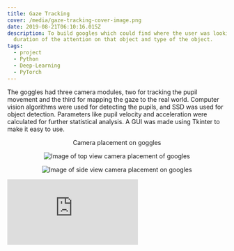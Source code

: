```yaml
---
title: Gaze Tracking
cover: /media/gaze-tracking-cover-image.png
date: 2019-08-21T06:10:16.015Z
description: To build googles which could find where the user was looking,
  duration of the attention on that object and type of the object.
tags:
  - project
  - Python
  - Deep-Learning
  - PyTorch
---
```

The goggles had three camera modules, two for tracking the pupil movement and the third for mapping the gaze to the real world. Computer vision algorithms were used for detecting the pupils, and SSD was used for object detection. Parameters like pupil velocity and acceleration were calculated for further statistical analysis. A GUI was made using Tkinter to make it easy to use.

<p style="text-align: center"> Camera placement on goggles </p>

<div style="text-align: center"> 

![Image of top view camera placement of googles](/media/gaze_tracking2.jpeg "Top view")

![Image of side view camera placement on googles](/media/gaze_tracking1.jpeg "Side view")

</div>

<Embed
  src="https://www.youtube.com/embed/5lzAPG3GL5c"
/>